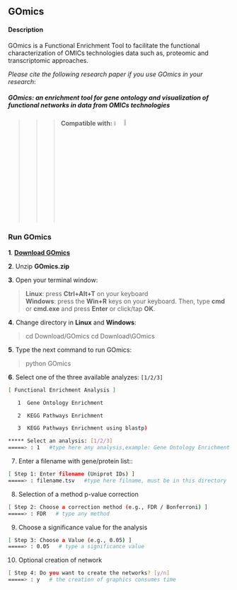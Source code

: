 ## GOmics
#### Description
GOmics is a Functional Enrichment Tool to facilitate the functional characterization of OMICs technologies data such as, proteomic and transcriptomic approaches.

_Please cite the following research paper if you use GOmics in your research_:

##### GOmics: an enrichment tool for gene ontology and visualization of functional networks in data from OMICs technologies

>>>#### Compatible with: <img src="https://upload.wikimedia.org/wikipedia/commons/thumb/b/b0/NewTux.svg/300px-NewTux.svg.png" width = 5%> <img src="https://upload.wikimedia.org/wikipedia/sr/thumb/1/14/Windows_logo_-_2006.svg/644px-Windows_logo_-_2006.svg.png" width = 6%>

### Run GOmics

**1**. [**Download GOmics**](https://github.com/bioinfproject/bioinfo/blob/master/GOmics.zip?raw=true)

**2**. Unzip **GOmics.zip**

**3**. Open your terminal window:
>**Linux**: press **Ctrl+Alt+T** on your keyboard<br>
>**Windows**: press the **Win+R** keys on your keyboard. Then, type **cmd** or **cmd.exe** and press **Enter** or click/tap **OK**.<br>

**4**. Change directory in **Linux** and **Windows**:
> cd Download/GOmics
> cd Download\GOmics

**5**. Type the next command to run GOmics:
> python GOmics

**6**. Select one of the three available analyzes: `[1/2/3]`
```bash
[ Functional Enrichment Analysis ]

   1  Gene Ontology Enrichment

   2  KEGG Pathways Enrichment

   3  KEGG Pathways Enrichment using blastp)

***** Select an analysis: [1/2/3]
=====> : 1   #type here any analysis,example: Gene Ontology Enrichment
```
7. Enter a filename with gene/protein list::
```bash
[ Step 1: Enter filename (Uniprot IDs) ]
=====> : filename.tsv   #type here filname, must be in this directory
```
8. Selection of a method p-value correction
```bash
[ Step 2: Choose a correction method (e.g., FDR / Bonferroni) ]
=====> : FDR   # type any method
```
9. Choose a significance value for the analysis
```bash
[ Step 3: Choose a Value (e.g., 0.05) ]
=====> : 0.05   # type a significance value
```
10. Optional creation of network
```bash
[ Step 4: Do you want to create the networks? [y/n]
=====> : y   # the creation of graphics consumes time
```
